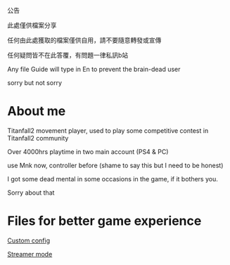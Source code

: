 公告

此處僅供檔案分享

任何由此處獲取的檔案僅供自用，請不要隨意轉發或宣傳

任何疑問皆不在此答覆，有問題一律私訊b站

Any file Guide will type in En to prevent the brain-dead user

sorry but not sorry




# About me

Titanfall2 movement player, used to play some competitive contest in Titanfall2 community

Over 4000hrs playtime in two main account (PS4 & PC)

use Mnk now, controller before (shame to say this but I need to be honest)

I got some dead mental in some occasions in the game, if it bothers you.  

Sorry about that


# Files for better game experience

[Custom config](https://github.com/zinklan/secret-spot/blob/main/Custom%20config%20for%20better%20display) 

[Streamer mode](https://github.com/zinklan/secret-spot/blob/main/Streamer%20mod_code%20by%20imori) 
